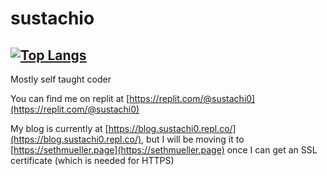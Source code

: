 
# sustachio

[![Top Langs](https://github-readme-stats.vercel.app/api/top-langs/?username=sustachio&layout=compact&theme=tokyonight&hide=shaderlab,hlsl&exclude_repo=vim)](https://github.com/anuraghazra/github-readme-stats)
---

Mostly self taught coder

You can find me on replit at [https://replit.com/@sustachi0](https://replit.com/@sustachi0)

My blog is currently at [https://blog.sustachi0.repl.co/](https://blog.sustachi0.repl.co/), but I will be moving it to [https://sethmueller.page](https://sethmueller.page) once I can get an SSL certificate (which is needed for HTTPS)
